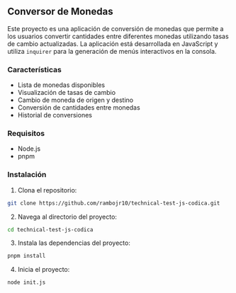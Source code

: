 ## Conversor de Monedas

Este proyecto es una aplicación de conversión de monedas que permite a los usuarios convertir cantidades entre diferentes monedas utilizando tasas de cambio actualizadas. La aplicación está desarrollada en JavaScript y utiliza `inquirer` para la generación de menús interactivos en la consola.

### Características

- Lista de monedas disponibles
- Visualización de tasas de cambio
- Cambio de moneda de origen y destino
- Conversión de cantidades entre monedas
- Historial de conversiones

### Requisitos

- Node.js
- pnpm

### Instalación

1. Clona el repositorio:
  ```bash
  git clone https://github.com/rambojr10/technical-test-js-codica.git
  ```

2. Navega al directorio del proyecto:
  ```bash
  cd technical-test-js-codica
  ```

3. Instala las dependencias del proyecto:
  ```bash
  pnpm install
  ```

4. Inicia el proyecto:
  ```bash
  node init.js
  ```